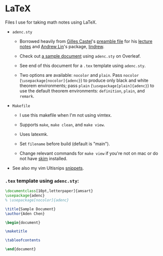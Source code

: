 # LaTeX

Files I use for taking math notes using LaTeX. 

- `adenc.sty`

    - Borrowed heavily from 
        [Gilles Castel](https://github.com/gillescastel)'s 
        [preamble file](https://github.com/gillescastel/lecture-notes/blob/master/algebraic-topology/preamble.tex) 
        for his 
        [lecture notes](https://github.com/gillescastel/lecture-notes)
        and [Andrew Lin](https://web.stanford.edu/~lindrew/)'s
        package, [lindrew](https://web.stanford.edu/~lindrew/lindrew.sty). 

    - Check out [a sample document](https://www.overleaf.com/read/psgmvhwzppnr#adf899) using `adenc.sty` on Overleaf.
 
    - See end of this document for a `.tex` template using `adenc.sty`. 

    - Two options are available: `nocolor` and `plain`. Pass `nocolor` (`\usepackage[nocolor]{adenc}`) to produce only black and white theorem environments; pass `plain` (`\usepackage[plain]{adenc}`)  to use the default theorem environments: `definition`, `plain`, and `remark`.

- `Makefile`
    
    - I use this makefile when I'm not using vimtex. 

    - Supports `make`, `make clean`, and `make view`. 

    - Uses latexmk. 

    - Set `filename` before build (default is "main"). 

    - Change relevant commands for `make view` if you're not on mac or do not have [skim](https://skim-app.sourceforge.io/) installed. 

- See also my vim Ultisnips [snippets](https://github.com/AdenChen27/dotfiles/blob/main/vim/UltiSnips/tex.snippets). 



### `.tex` template using `adenc.sty`:

```tex
\documentclass[10pt,letterpaper]{amsart}
\usepackage{adenc}
% \usepackage[nocolor]{adenc}

\title{Sample Document}
\author{Aden Chen}

\begin{document}

\maketitle

\tableofcontents

\end{document}
```


